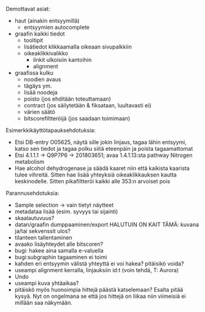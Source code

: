 Demottavat asiat:
  * haut (ainakin entsyymillä)
    * entsyymien autocomplete
  * graafin kaikki tiedot
    * tooltipit
    * lisätiedot klikkaamalla oikeaan sivupalkkiin
    * oikeaklikkivalikko
      * linkit ulkoisiin kantoihin
      * alignment
  * graafissa kulku
    * noodien avaus
    * tägäys ym.
    * lisää noodeja
    * poisto (jos ehditään toteuttamaan)
    * contract (jos säilytetään & fiksataan, luultavasti ei)
    * värien säätö
    * bitscorefiltteröijä (jos saadaan toimimaan)

Esimerkkikäyttötapauksehdotuksia:
  * Etsi DB-entry O05625, näytä sille jokin linjaus, tagaa lähin entsyymi, katso sen tiedot ja tagaa polku siitä eteenpäin ja poista tagaamattomat
  * Etsi 4.1.1.1 -> Q9P7P6 -> 201803651; avaa 1.4.1.13:sta pathway Nitrogen metabolism
  * Hae alcohol dehydrogenase ja säädä kaaret niin että kaikista kaarista tulee vihreitä. Sitten hae lisää yhteyksiä oikeaklikkauksen kautta keskinodelle. Sitten pikafiltteröi kaikki alle 353:n arvoiset pois

Parannusehdotuksia:
  * Sample selection -> vain tietyt näytteet
  * metadataa lisää (esim. syvyys tai sijainti)
  * skaalautuvuus?
  * datan/graafin dumppaaminen/export HALUTUIN ON KAIT TÄMÄ: kuvana ja/tai sekvenssit ulos?
  * tilanteen tallentaminen
  * avaako lisäyhteydet alle bitscoren?
  * bugi: hakee aina samalla e-valuella
  * bugi:subgraphin tagaaminen ei toimi
  * kahden eri entsyymin välistä yhteyttä ei voi hakea? pitäisikö voida?
  * useampi alignment kerralla, linjauksiin id:t (voin tehdä, T: Aurora)
  * Undo
  * useampi kuva yhtäaikaa?
  * pitäiskö myös huonoimpia hittejä päästä katselemaan? Esalta pitää kysyä. Nyt on ongelmana se että jos hittejä on liikaa niin viimeisiä ei millään saa näkymään.